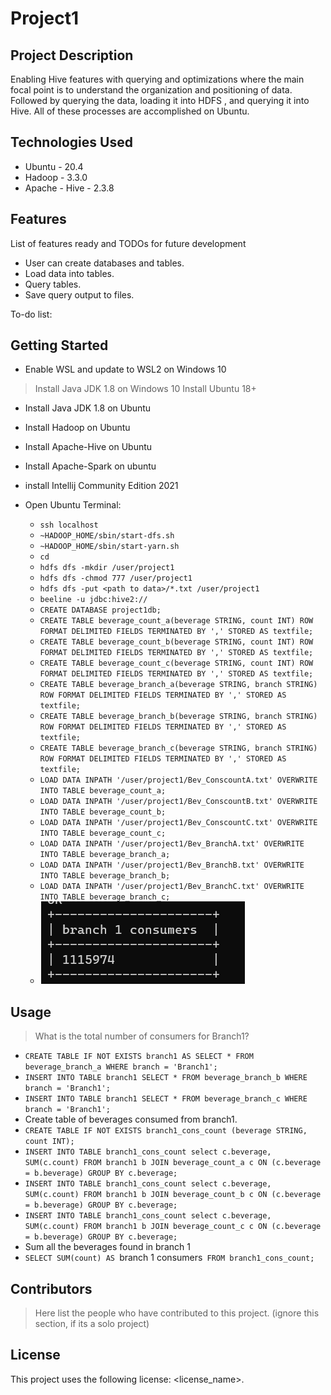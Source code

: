 # Project1

## Project Description
Enabling Hive features with querying and optimizations where the main focal point is to understand the organization and positioning of data. Followed by querying the data, loading it into HDFS , and querying it into Hive. All of these processes are accomplished on Ubuntu.

## Technologies Used
* Ubuntu - 20.4
* Hadoop - 3.3.0
* Apache - Hive - 2.3.8

## Features
List of features ready and TODOs for future development

  * User can create databases and tables.
  * Load data into tables.
  * Query tables.
  * Save query output to files.
  
  To-do list:
## Getting Started
- Enable WSL and update to WSL2 on Windows 10
> Install Java JDK 1.8 on Windows 10
> Install Ubuntu 18+
- Install Java JDK 1.8 on Ubuntu
- Install Hadoop on Ubuntu
- Install Apache-Hive on Ubuntu
- Install Apache-Spark on ubuntu
- install Intellij Community Edition 2021
- Open Ubuntu Terminal:

  - `ssh localhost`
  - `~HADOOP_HOME/sbin/start-dfs.sh`
  - `~HADOOP_HOME/sbin/start-yarn.sh`
  - `cd`
  - `hdfs dfs -mkdir /user/project1`
  - `hdfs dfs -chmod 777 /user/project1`
  - `hdfs dfs -put <path to data>/*.txt /user/project1`
  - `beeline -u jdbc:hive2://`
  - `CREATE DATABASE project1db;`
  - `CREATE TABLE beverage_count_a(beverage STRING, count INT) ROW FORMAT DELIMITED FIELDS TERMINATED BY ',' STORED AS textfile;`
  - `CREATE TABLE beverage_count_b(beverage STRING, count INT) ROW FORMAT DELIMITED FIELDS TERMINATED BY ',' STORED AS textfile;`
  - `CREATE TABLE beverage_count_c(beverage STRING, count INT) ROW FORMAT DELIMITED FIELDS TERMINATED BY ',' STORED AS textfile;`
  - `CREATE TABLE beverage_branch_a(beverage STRING, branch STRING) ROW FORMAT DELIMITED FIELDS TERMINATED BY ',' STORED AS textfile;`
  - `CREATE TABLE beverage_branch_b(beverage STRING, branch STRING) ROW FORMAT DELIMITED FIELDS TERMINATED BY ',' STORED AS textfile;`
  - `CREATE TABLE beverage_branch_c(beverage STRING, branch STRING) ROW FORMAT DELIMITED FIELDS TERMINATED BY ',' STORED AS textfile;`
  - `LOAD DATA INPATH '/user/project1/Bev_ConscountA.txt' OVERWRITE INTO TABLE beverage_count_a;`
  - `LOAD DATA INPATH '/user/project1/Bev_ConscountB.txt' OVERWRITE INTO TABLE beverage_count_b;`
  - `LOAD DATA INPATH '/user/project1/Bev_ConscountC.txt' OVERWRITE INTO TABLE beverage_count_c;`
  - `LOAD DATA INPATH '/user/project1/Bev_BranchA.txt' OVERWRITE INTO TABLE beverage_branch_a;`
  - `LOAD DATA INPATH '/user/project1/Bev_BranchB.txt' OVERWRITE INTO TABLE beverage_branch_b;`
  - `LOAD DATA INPATH '/user/project1/Bev_BranchC.txt' OVERWRITE INTO TABLE beverage_branch_c;`
  - ![image](https://github.com/kcheruiyot/p1/blob/main/Scenario1a.PNG)

## Usage
> What is the total number of consumers for Branch1?

- `CREATE TABLE IF NOT EXISTS branch1 AS SELECT * FROM beverage_branch_a WHERE branch = 'Branch1';`
- `INSERT INTO TABLE branch1 SELECT * FROM beverage_branch_b WHERE branch = 'Branch1';`
- `INSERT INTO TABLE branch1 SELECT * FROM beverage_branch_c WHERE branch = 'Branch1';`
- Create table of beverages consumed from branch1.
- `CREATE TABLE IF NOT EXISTS branch1_cons_count (beverage STRING, count INT);`
- `INSERT INTO TABLE branch1_cons_count select c.beverage, SUM(c.count) FROM branch1 b JOIN beverage_count_a c ON (c.beverage = b.beverage) GROUP BY c.beverage;`
- `INSERT INTO TABLE branch1_cons_count select c.beverage, SUM(c.count) FROM branch1 b JOIN beverage_count_b c ON (c.beverage = b.beverage) GROUP BY c.beverage;`
- `INSERT INTO TABLE branch1_cons_count select c.beverage, SUM(c.count) FROM branch1 b JOIN beverage_count_c c ON (c.beverage = b.beverage) GROUP BY c.beverage;`
- Sum all the beverages found in branch 1
- `SELECT SUM(count) AS `branch 1 consumers` FROM branch1_cons_count;`

## Contributors
> Here list the people who have contributed to this project. (ignore this section, if its a solo project)
## License
This project uses the following license: <license_name>.
